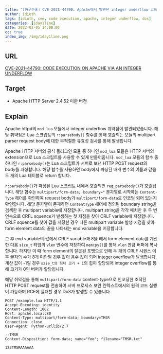 ```yaml
---
title: "[하루한줄] CVE-2021-44790: Apache에서 발견된 integer underflow 코드 실행 취약점"
author: idioth
tags: [idioth, cve, code execution, apache, integer underflow, dos]
categories: [1day1line]
date: 2022-02-05 14:00:00
cc: true
index_img: /img/1day1line.png
---
```


## URL 

[CVE-2021-44790: CODE EXECUTION ON APACHE VIA AN INTEGER UNDERFLOW](https://www.zerodayinitiative.com/blog/2022/1/25/cve-2021-44790-code-execution-on-apache-via-an-integer-underflow)



## Target

- Apache HTTP Server 2.4.52 미만 버전



## Explain

Apache httpd의 `mod_lua` 모듈에서 integer underflow 취약점이 발견되었습니다. 해당 취약점은 Lua 스크립트의 `r:parsebody()` 함수를 통해 호출되는 모듈의 multipart parser request body에 대한 부적절한 유효성 검사를 통해 발생합니다.

Apache HTTP 서버의 공식 플러그인 모듈 중 하나인 `mod_lua` 모듈은 HTTP 서버의 extension으로 Lua 스크립트를 사용할 수 있게 만들어줍니다. `mod_lua` 모듈의 함수 중 하나인 `r:parsebody()`는 Lua 스크립트가 서버로 보낸 HTTP POST request의 body를 파싱합니다. 해당 함수를 사용하면 body에서 파싱된 매개 변수의 이름과 값을 두 개의 Lua 테이블로 return 합니다.

`r:parsebody()`가 파싱된 Lua 스크립트 내에서 호출되면 `req_parsebody()`가 호출됩니다. 해당 함수는 `multipart/form-data; boundary="` 문자열로 시작하는 `Content-Type` 헤더를 확인하여 request body가 `multipart/form-data`로 인코딩 되어 있는지 확인합니다. 해당 문자열이 존재하면 `ContentType` 헤더에 정의된 boundary string을 검색한 후 multipart variable에 저장합니다. multipart string을 각각 매치한 후 두 번 연속으로 CRFL squence가 발생하는 첫 지점을 찾아 CRLF variable에 저장합니다. CRLF squence를 찾아 값을 저장한 경우 다른 multipart variable 발생 지점을 찾아 form element data의 끝을 나타내는 end variable을 저장합니다.

그 후 end variable의 값에서 CRLF variable과 8을 빼서 form element data를 계산한 다음 `size_t` 타입의 `vlen` 변수에 저장하여 `memcpy()`를 통해 `vlen` 만큼 버퍼에 복사합니다. 하지만 이 때 form element의 잘못된 포맷으로 인해 두 개의 CRLF 시퀀스 이후 글자의 수가 8개 미만일 경우 값이 음수 값이 되어 integer overflow가 발생합니다. 계산 값이 -1일 경우 `szie_t의 최대 크기 + 1`의 힙이 할당되어 integer overflow를 통해 크기가 0인 버퍼가 할당됩니다.

해당 취약점을 통해 `multipart/form-data` content-type으로 인코딩한 조작된 HTTP POST request를 전송하여 서버 프로세스 보안 컨텍스트에서의 원격 코드 실행이 가능하며 RCE에 실패할 경우 DoS가 발생할 수 있습니다.

```
POST /example.lua HTTP/1.1 
Accept-Encoding: identity 
Content-Length: 1082 
Host: apache.local:80 
Content-Type: multipart/form-data; boundary=TMSR 
Connection: close 
User-Agent: Python-urllib/2.7 
 
--TMSR 
Content-Disposition: form-data; name="foo"; filename="TMSR.txt" 
 
123TMSRAAAAAA
```

